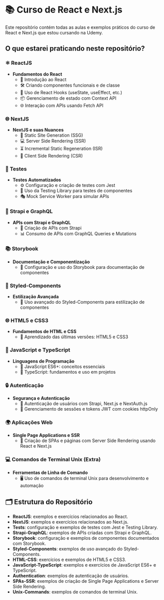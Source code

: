 # 📚 Curso de React e Next.js

Este repositório contém todas as aulas e exemplos práticos do curso de React e Next.js que estou cursando na Udemy.

## O que estarei praticando neste repositório?

### ⚛️ ReactJS

- **Fundamentos do React**
  - 🌟 Introdução ao React
  - 🛠️ Criando componentes funcionais e de classe
  - 🔄 Uso de React Hooks (useState, useEffect, etc.)
  - 📦 Gerenciamento de estado com Context API
  - 🌐 Interação com APIs usando Fetch API

### 🌐 NextJS

- **NextJS e suas Nuances**
  - 📄 Static Site Generation (SSG)
  - 💻 Server Side Rendering (SSR)
  - ⏳ Incremental Static Regeneration (ISR)
  - 🌟 Client Side Rendering (CSR)

### 🧪 Testes

- **Testes Automatizados**
  - ⚙️ Configuração e criação de testes com Jest
  - 🧩 Uso da Testing Library para testes de componentes
  - 🎭 Mock Service Worker para simular APIs

### 📡 Strapi e GraphQL

- **APIs com Strapi e GraphQL**
  - 🌱 Criação de APIs com Strapi
  - 📊 Consumo de APIs com GraphQL Queries e Mutations

### 📚 Storybook

- **Documentação e Componentização**
  - 📖 Configuração e uso do Storybook para documentação de componentes

### 💅 Styled-Components

- **Estilização Avançada**
  - 🎨 Uso avançado do Styled-Components para estilização de componentes

### 🌐 HTML5 e CSS3

- **Fundamentos de HTML e CSS**
  - 📝 Aprendizado das últimas versões: HTML5 e CSS3

### 📝 JavaScript e TypeScript

- **Linguagens de Programação**
  - 🚀 JavaScript ES6+: conceitos essenciais
  - 📘 TypeScript: fundamentos e uso em projetos

### 🔒 Autenticação

- **Segurança e Autenticação**
  - 👤 Autenticação de usuários com Strapi, Next.js e NextAuth.js
  - 🔐 Gerenciamento de sessões e tokens JWT com cookies httpOnly

### 🌍 Aplicações Web

- **Single Page Applications e SSR**
  - 📄 Criação de SPAs e páginas com Server Side Rendering usando React e Next.js

### 💻 Comandos de Terminal Unix (Extra)

- **Ferramentas de Linha de Comando**
  - 🖥️ Uso de comandos de terminal Unix para desenvolvimento e automação

## 🗂️ Estrutura do Repositório

- **ReactJS**: exemplos e exercícios relacionados ao React.
- **NextJS**: exemplos e exercícios relacionados ao Next.js.
- **Tests**: configuração e exemplos de testes com Jest e Testing Library.
- **Strapi-GraphQL**: exemplos de APIs criadas com Strapi e GraphQL.
- **Storybook**: configuração e exemplos de componentes documentados com Storybook.
- **Styled-Components**: exemplos de uso avançado do Styled-Components.
- **HTML-CSS**: exercícios e exemplos de HTML5 e CSS3.
- **JavaScript-TypeScript**: exemplos e exercícios de JavaScript ES6+ e TypeScript.
- **Authentication**: exemplos de autenticação de usuários.
- **SPAs-SSR**: exemplos de criação de Single Page Applications e Server Side Rendering.
- **Unix-Commands**: exemplos de comandos de terminal Unix.
